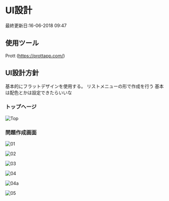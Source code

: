 # UI設計
最終更新日:16-06-2018 09:47

## 使用ツール
 Prott (https://prottapp.com/)

## UI設計方針
基本的にフラットデザインを使用する。
リストメニューの形で作成を行う
基本は配色とかは設定できたらいいな

### トップヘージ

![Top](https://raw.githubusercontent.com/wiki/pontuka/pontuka.picture/images/Top01.png)

### 問題作成画面

![01](https://raw.githubusercontent.com/wiki/pontuka/pontuka.picture/images/CreateScreen_01.png)

![02](https://raw.githubusercontent.com/wiki/pontuka/pontuka.picture/images/CreateScreen_02.png)

![03](https://raw.githubusercontent.com/wiki/pontuka/pontuka.picture/images/CreateScreen_03.png)

![04](https://raw.githubusercontent.com/wiki/pontuka/pontuka.picture/images/CreateScreen_04.png)

![04a](https://raw.githubusercontent.com/wiki/pontuka/pontuka.picture/images/CreateScreen_04a.png)

![05](https://raw.githubusercontent.com/wiki/pontuka/pontuka.picture/images/CreateScreen_05.png)
